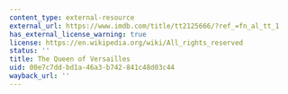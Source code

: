 ```yaml
---
content_type: external-resource
external_url: https://www.imdb.com/title/tt2125666/?ref_=fn_al_tt_1
has_external_license_warning: true
license: https://en.wikipedia.org/wiki/All_rights_reserved
status: ''
title: The Queen of Versailles
uid: 00e7c7dd-bd1a-46a3-b742-841c48d03c44
wayback_url: ''
---
```

